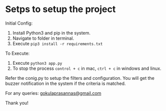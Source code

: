 # Setps to setup the project

Initial Config:

1) Install Python3 and pip in the system.
2) Navigate to folder in terminal.
3) Execute `pip3 install -r requirements.txt`


To Execute:
1) Execute `python3 app.py`
2) To stop the process `control + c` in mac, `ctrl + c` in windows and linux.
 

Refer the conig.py to setup the filters and configuration.
You will get the buzzer notification in the system if the criteria is matched.

For any queries: gokulaprasannas@gmail.com

Thank you!